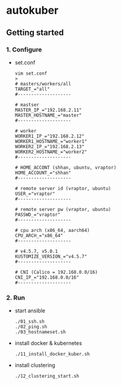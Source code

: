 # autokuber



## Getting started

### 1. Configure
- set.conf
    ```
    vim set.conf
    >
    # masters/workers/all
    TARGET_="all"
    #--------------------

    # mastser
    MASTER_IP_="192.168.2.11"
    MASTER_HOSTNAME_="master"
    #--------------------

    # worker
    WORKER1_IP_="192.168.2.12"
    WORKER1_HOSTNAME_="worker1"
    WORKER2_IP_="192.168.2.13"
    WORKER2_HOSTNAME_="worker2"
    #--------------------

    # HOME_ACCONT (shhan, ubuntu, vraptor)
    HOME_ACCOUNT_="shhan"
    #--------------------

    # remote server id (vraptor, ubuntu)
    USER_="vraptor"
    #--------------------

    # remote server pw (vraptor, ubuntu)
    PASSWD_="vraptor"
    #--------------------

    # cpu arch (x86_64, aarch64)
    CPU_ARCH_="x86_64"
    #--------------------

    # v4.5.7, v5.0.1
    KUSTOMIZE_VERSION_="v4.5.7"
    #--------------------

    # CNI (Calico = 192.168.0.0/16)
    CNI_IP_="192.168.0.0/16"
    #--------------------
    ```

### 2. Run
- start ansible
    ```
    ./01_ssh.sh
    ./02_ping.sh
    ./03_hostnameset.sh
    ```
- install docker & kubernetes
    ```
    ./11_install_docker_kuber.sh
    ```
- install clustering
    ```
    ./12_clustering_start.sh
    ```
